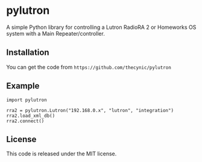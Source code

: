 pylutron
=====
A simple Python library for controlling a Lutron RadioRA 2 or Homeworks OS system with a Main
Repeater/controller.  

Installation
------------
You can get the code from `https://github.com/thecynic/pylutron`

Example
-------
    import pylutron

    rra2 = pylutron.Lutron("192.168.0.x", "lutron", "integration")
    rra2.load_xml_db()
    rra2.connect()


License
-------
This code is released under the MIT license.
